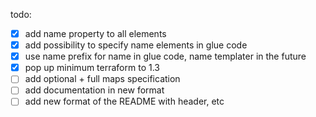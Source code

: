 todo:

- [x] add name property to all elements
- [x] add possibility to specify name elements in glue code
- [x] use name prefix for name in glue code, name templater in the future
- [x] pop up minimum terraform to 1.3
- [ ] add optional + full maps specification
- [ ] add documentation in new format
- [ ] add new format of the README with header, etc